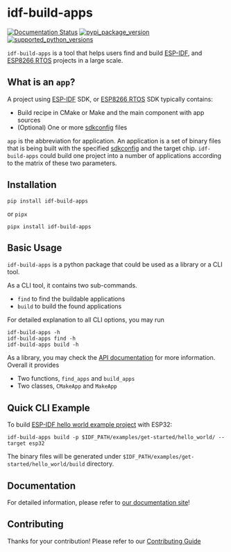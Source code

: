 # idf-build-apps

[![Documentation Status](https://readthedocs.com/projects/espressif-idf-build-apps/badge/?version=latest)](https://espressif-docs.readthedocs-hosted.com/projects/idf-build-apps/en/latest/)
[![pypi_package_version](https://img.shields.io/pypi/v/idf-build-apps)](https://pypi.org/project/idf_build_apps/)
[![supported_python_versions](https://img.shields.io/pypi/pyversions/idf-build-apps)](https://pypi.org/project/idf_build_apps/)

`idf-build-apps` is a tool that helps users find and build [ESP-IDF][esp-idf], and [ESP8266 RTOS][esp8266-rtos] projects in a large scale.

## What is an `app`?

A project using [ESP-IDF][esp-idf] SDK, or [ESP8266 RTOS][esp8266-rtos] SDK typically contains:

- Build recipe in CMake or Make and the main component with app sources
- (Optional) One or more [sdkconfig][sdkconfig] files

`app` is the abbreviation for application. An application is a set of binary files that is being built with the specified [sdkconfig][sdkconfig] and the target chip. `idf-build-apps` could build one project into a number of applications according to the matrix of these two parameters.

## Installation

```shell
pip install idf-build-apps
```

or `pipx`

```shell
pipx install idf-build-apps
```

## Basic Usage

`idf-build-apps` is a python package that could be used as a library or a CLI tool.

As a CLI tool, it contains two sub-commands.

- `find` to find the buildable applications
- `build` to build the found applications

For detailed explanation to all CLI options, you may run

```shell
idf-build-apps -h
idf-build-apps find -h
idf-build-apps build -h
```

As a library, you may check the [API documentation][api-doc] for more information. Overall it provides

- Two functions, `find_apps` and `build_apps`
- Two classes, `CMakeApp` and `MakeApp`

## Quick CLI Example

To build [ESP-IDF hello world example project][hello-world] with ESP32:

```shell
idf-build-apps build -p $IDF_PATH/examples/get-started/hello_world/ --target esp32
```

The binary files will be generated under `$IDF_PATH/examples/get-started/hello_world/build` directory.

## Documentation

For detailed information, please refer to [our documentation site][doc]!

## Contributing

Thanks for your contribution! Please refer to our [Contributing Guide](CONTRIBUTING.md)

[esp-idf]: https://github.com/espressif/esp-idf
[esp8266-rtos]: https://github.com/espressif/ESP8266_RTOS_SDK
[sdkconfig]: https://docs.espressif.com/projects/esp-idf/en/latest/esp32/api-reference/kconfig.html
[hello-world]: https://github.com/espressif/esp-idf/tree/master/examples/get-started/hello_world
[supported-targets]: https://github.com/espressif/esp-idf/tree/v5.0#esp-idf-release-and-soc-compatibility
[doc]: https://docs.espressif.com/projects/idf-build-apps/en/latest/
[api-doc]: https://docs.espressif.com/projects/idf-build-apps/en/latest/api.html
